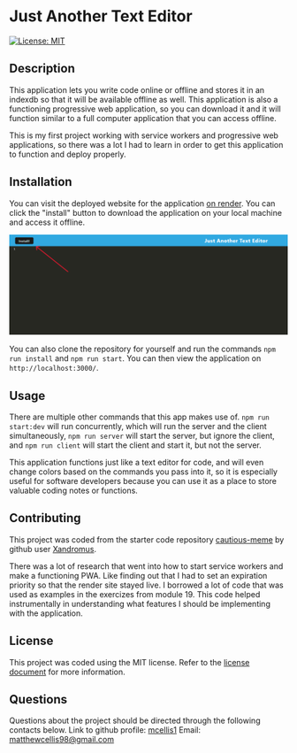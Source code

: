 # Just Another Text Editor
[![License: MIT](https://img.shields.io/badge/License-MIT-yellow.svg)](https://opensource.org/licenses/MIT)
  
## Description

This application lets you write code online or offline and stores it in an indexdb so that it will be available offline as well. This application is also a functioning progressive web application, so you can download it and it will function similar to a full computer application that you can access offline.

This is my first project working with service workers and progressive web applications, so there was a lot I had to learn in order to get this application to function and deploy properly.

## Installation

You can visit the deployed website for the application [on render](https://one9-probable-octo-goggles.onrender.com/). You can click the "install" button to download the application on your local machine and access it offline.

![an image of an install button available on the PWA](./install-button.png)

You can also clone the repository for yourself and run the commands `npm run install` and `npm run start`. You can then view the application on `http://localhost:3000/`.

## Usage

There are multiple other commands that this app makes use of. `npm run start:dev` will run concurrently, which will run the server and the client simultaneously, `npm run server` will start the server, but ignore the client, and `npm run client` will start the client and start it, but not the server.

This application functions just like a text editor for code, and will even change colors based on the commands you pass into it, so it is especially useful for software developers because you can use it as a place to store valuable coding notes or functions.

## Contributing

This project was coded from the starter code repository [cautious-meme](https://github.com/coding-boot-camp/cautious-meme) by github user [Xandromus](https://github.com/Xandromus).

There was a lot of research that went into how to start service workers and make a functioning PWA. Like finding out that I had to set an expiration priority so that the render site stayed live. I borrowed a lot of code that was used as examples in the exercizes from module 19. This code helped instrumentally in understanding what features I should be implementing with the application.

## License

This project was coded using the MIT license. Refer to the [license document](./LICENSE) for more information.

## Questions

Questions about the project should be directed through the following contacts below.
Link to github profile: [mcellis1](https://github.com/mcellis1)
Email: [matthewcellis98@gmail.com](mailto:matthewcellis98@gmail.com)
